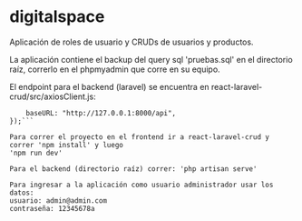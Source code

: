# digitalspace
Aplicación de roles de usuario y CRUDs de usuarios y productos.

La aplicación contiene el backup del query sql 'pruebas.sql' en el directorio raíz, correrlo en el 
phpmyadmin que corre en su equipo.

El endpoint para el backend (laravel) se encuentra en react-laravel-crud/src/axiosClient.js: 

```const axiosClient = axios.create({
    baseURL: "http://127.0.0.1:8000/api",
});```

Para correr el proyecto en el frontend ir a react-laravel-crud y correr 'npm install' y luego
'npm run dev'

Para el backend (directorio raíz) correr: 'php artisan serve'

Para ingresar a la aplicación como usuario administrador usar los datos:
usuario: admin@admin.com
contraseña: 12345678a